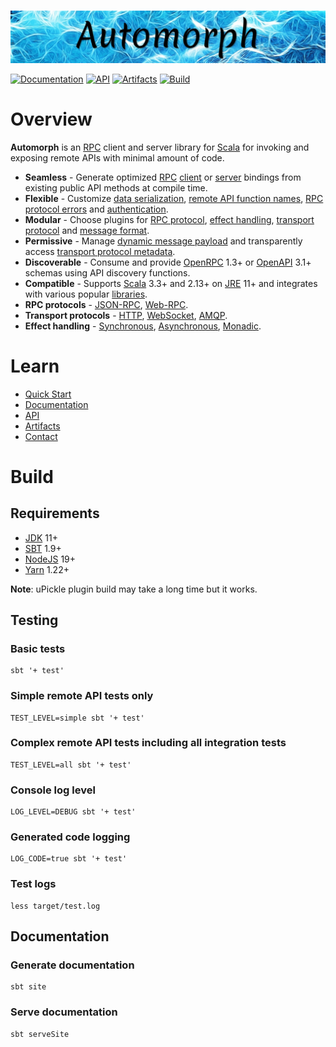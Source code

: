 <br>

![automorph](https://github.com/automorph-org/automorph/raw/main/site/static/banner.jpg)

[![Documentation](https://img.shields.io/badge/Website-Documentation-purple)](https://automorph.org)
[![API](https://img.shields.io/badge/Scaladoc-API-blue)](https://automorph.org/api/index.html)
[![Artifacts](https://img.shields.io/badge/Releases-Artifacts-yellow)](
https://central.sonatype.com/namespace/org.automorph)
[![Build](https://github.com/automorph-org/automorph/workflows/Build/badge.svg)](
https://github.com/automorph-org/automorph/actions/workflows/build.yml)



# Overview

**Automorph** is an [RPC](https://en.wikipedia.org/wiki/Remote_procedure_call) client and server library for [Scala](
https://www.scala-lang.org/) for invoking and exposing remote APIs with minimal amount of code.

* **Seamless** - Generate optimized [RPC](https://en.wikipedia.org/wiki/Remote_procedure_call) [client](docs/Quickstart#static-client) or [server](docs/Quickstart#server) bindings from existing public API methods at compile time.
* **Flexible** - Customize [data serialization](docs/Examples#data-serialization), [remote API function names](docs/Examples#client-function-names), [RPC protocol errors](docs/Examples#client-exceptions) and [authentication](docs/Examples#http-authentication).
* **Modular** - Choose plugins for [RPC protocol](docs/Plugins#rpc-protocol), [effect handling](docs/Plugins#effect-system), [transport protocol](docs/Plugins#message-transport) and [message format](docs/Plugins#message-codec).
* **Permissive** - Manage [dynamic message payload](docs/Examples#dynamic-payload) and transparently access [transport protocol metadata](docs/Examples#metadata).
* **Discoverable** - Consume and provide [OpenRPC](https://spec.open-rpc.org) 1.3+ or [OpenAPI](https://github.com/OAI/OpenAPI-Specification) 3.1+ schemas using API discovery functions.
* **Compatible** - Supports [Scala](https://www.scala-lang.org) 3.3+ and 2.13+ on [JRE](https://openjdk.java.net/) 11+ and integrates with various popular [libraries](docs/Plugins).
* **RPC protocols** - [JSON-RPC](https://www.jsonrpc.org/specification), [Web-RPC](docs/Web-RPC).
* **Transport protocols** - [HTTP](docs/Examples#http-authentication), [WebSocket](docs/Examples#websocket-transport), [AMQP](docs/Examples#amqp-transport).
* **Effect handling** - [Synchronous](docs/Examples#synchronous-call), [Asynchronous](docs/Examples#asynchronous-call), [Monadic](docs/Examples#effect-system).


# Learn

* [Quick Start](https://automorph.org/docs/Quickstart)
* [Documentation](https://automorph.org)
* [API](https://automorph.org/api/index.html)
* [Artifacts](https://central.sonatype.com/namespace/org.automorph)
* [Contact](mailto:automorph.org@proton.me)


# Build

## Requirements

* [JDK](https://openjdk.java.net/) 11+
* [SBT](https://www.scala-sbt.org/) 1.9+
* [NodeJS](https://nodejs.org/) 19+
* [Yarn](https://yarnpkg.com/) 1.22+

**Note**: uPickle plugin build may take a long time but it works.


## Testing

### Basic tests

```shell
sbt '+ test'
```

### Simple remote API tests only

```shell
TEST_LEVEL=simple sbt '+ test'
```

### Complex remote API tests including all integration tests

```shell
TEST_LEVEL=all sbt '+ test'
```

### Console log level

```shell
LOG_LEVEL=DEBUG sbt '+ test'
```

### Generated code logging

```shell
LOG_CODE=true sbt '+ test'
```

### Test logs

```
less target/test.log
```


## Documentation

### Generate documentation

```shell
sbt site
```

### Serve documentation

```shell
sbt serveSite
```

